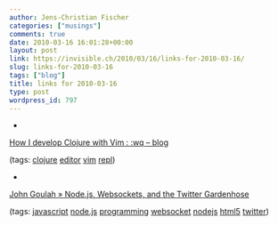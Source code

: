 ```yaml
---
author: Jens-Christian Fischer
categories: ["musings"]
comments: true
date: 2010-03-16 16:01:28+00:00
layout: post
link: https://invisible.ch/2010/03/16/links-for-2010-03-16/
slug: links-for-2010-03-16
tags: ["blog"]
title: links for 2010-03-16
type: post
wordpress_id: 797
---
```


  * 
                

[How I develop Clojure with Vim : :wq – blog](https://writequit.org/blog/?p=386)


                
                

(tags: [clojure](https://delicious.com/jaycee/clojure) [editor](https://delicious.com/jaycee/editor) [vim](https://delicious.com/jaycee/vim) [repl](https://delicious.com/jaycee/repl))


            
  * 
                

[John Goulah » Node.js, Websockets, and the Twitter Gardenhose](https://blog.johngoulah.com/2010/03/nodejs-websockets-and-the-twitter-gardenhose/)


                
                

(tags: [javascript](https://delicious.com/jaycee/javascript) [node.js](https://delicious.com/jaycee/node.js) [programming](https://delicious.com/jaycee/programming) [websocket](https://delicious.com/jaycee/websocket) [nodejs](https://delicious.com/jaycee/nodejs) [html5](https://delicious.com/jaycee/html5) [twitter](https://delicious.com/jaycee/twitter))


            

